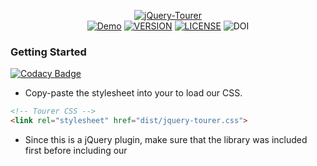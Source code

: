 <p align="center">
    <a href="https://gerardbalaoro.github.io/jQuery-Tourer/"><img src="https://imgur.com/WWpReBq.png" alt="jQuery-Tourer"></a>
    <br>
    <a href="https://gerardbalaoro.github.io/jQuery-Tourer/"><img src="https://img.shields.io/badge/See%20It%20In%20Action-Click%20Here-purple.svg" alt="Demo"></a>
    <a href="https://github.com/GerardBalaoro/jQuery-Tourer/releases/latest"><img src="https://img.shields.io/github/release/GerardBalaoro/jQuery-Tourer.svg" alt="VERSION"></a>
    <a href="https://github.com/GerardBalaoro/jQuery-Tourer/blob/master/LICENSE.md"><img src="https://img.shields.io/github/license/GerardBalaoro/jQuery-Tourer.svg" alt="LICENSE"></a>
    <img src="https://zenodo.org/badge/doi/10.5281/zenodo.1473134.svg" alt="DOI">
</p>

### Getting Started

[![Codacy Badge](https://api.codacy.com/project/badge/Grade/b1431713034e4076995b2ba9be4e1493)](https://app.codacy.com/app/gerardbalaoro/jQuery-Tourer?utm_source=github.com&utm_medium=referral&utm_content=GerardBalaoro/jQuery-Tourer&utm_campaign=Badge_Grade_Settings)

* Copy-paste the stylesheet <link> into your <head> to load our CSS.
 
```html 
<!-- Tourer CSS -->
<link rel="stylesheet" href="dist/jquery-tourer.css">
```

* Since this is a jQuery plugin, make sure that the library was included first before including our <script>.

```html
<!-- jQuery -->
<script type="text/javascript" src="js/jquery-3.3.1.min.js"></script>
<!-- Tourer JS -->
<script type="text/javascript" src="dist/jquery-tourer.js"></script>
```

### Usage

* The tour-wrapper class serves as the over all container for all out the tour elements. It contains elements li.tour-step which are the "steps" of the tour.

```html
<ul class="tour-wrapper">
    <li class="tour-step" target="#logo">
        <span>Step 1</span>
        <div class="tour-content bottom">
            <h2>Step Number 1</h2>
            <p>
                This is a normal step. In larger displays, this is shown as a tooltip
                and the image is hidden. On devices with smaller screens, this will
                be shown as a modal.
            </p>
            <img src="assets/images/step-1.png" alt="step 1">
        </div>
    </li>
</ul>
<div class="tour-overlay"></div>
```

> #### .tour-overlay
> This acts as a "barrier" to prevent interaction to the actual webpage elements during mobile mode or when an unbound element is shown.

### Tour Steps

```html
<!-- Add 'unbound' class to always show modal instead of a tooltip -->
<!-- Use the target attribute to denote which element the step will be bound on -->
<li class="tour-step" target="#logo">
    <!-- Short Title (For Large Displays) -->
    <span>Step 1</span>

    <!-- Use classes [top, bottom, right, left] for Tooltip Placement -->
    <div class="tour-content bottom">
        <!-- Full Title (On Mobile Devices) -->
        <h2>Step Number 1</h2>
        <!-- Body -->
        <p>
            This is a normal step. In larger displays, this is shown as a tooltip
            and the image is hidden. On devices with smaller screens, this will
            be shown as a modal.
        </p>
        <!-- Image (Hidden on Large Displays) -->
        <img src="assets/images/step-1.png" alt="step 1">
    </div>
</li>
```

> #### Target Element
> Then target attribute accepts any single element jQuery selector string.

### Initialization & Methods

```js
// Initializate Tour Wrapper
// This is done automatically on page load
$('.tour-wrapper').tour();

// This creates two event listeners
$('.tour-wrapper').trigger('start-tour'); // Starts Tour
$('.tour-wrapper').trigger('stop-tour'); // Ends Tour

// These event listeners are automatically
// bound to the following buttons, respectively

$('.start-tour').click() // Triggers 'star-tour'
$('.stop-tour').click() // Triggers 'stop-tour'
```

### License

Copyright © 2018 Gerard Balaoro 

Permission is hereby granted, free of charge, to any person obtaining a copy of this software and associated documentation files (the "Software"), to deal in the Software without restriction, including without limitation the rights to use, copy, modify, merge, publish, distribute, sublicense, and/or sell copies of the Software, and to permit persons to whom the Software is furnished to do so, subject to the following conditions: 

The above copyright notice and this permission notice shall be included in all copies or substantial portions of the Software. 

THE SOFTWARE IS PROVIDED "AS IS", WITHOUT WARRANTY OF ANY KIND, EXPRESS OR IMPLIED, INCLUDING BUT NOT LIMITED TO THE WARRANTIES OF MERCHANTABILITY, FITNESS FOR A PARTICULAR PURPOSE AND NONINFRINGEMENT. IN NO EVENT SHALL THE AUTHORS OR COPYRIGHT HOLDERS BE LIABLE FOR ANY CLAIM, DAMAGES OR OTHER LIABILITY, WHETHER IN AN ACTION OF CONTRACT, TORT OR OTHERWISE, ARISING FROM, OUT OF OR IN CONNECTION WITH THE SOFTWARE OR THE USE OR OTHER DEALINGS IN THE SOFTWARE.

### Credits

* **[CodyHouse/product-tour](https://codyhouse.co/gem/product-tour/)** - This project was forked from the orginal work of CodyHouse, which is published under the [BSD-3 Clause License](https://opensource.org/licenses/BSD-3-Clause).
* **PrettyDocs Template** - The template used in this project was created by [Xiaoying Riley](https://twitter.com/3rdwave_themes) under the [Creative Commons Attribution 3.0 License (CC BY 3.0)](https://creativecommons.org/licenses/by/3.0/). 
